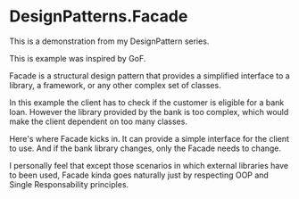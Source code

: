 # DesignPatterns.Facade
This is a demonstration from my DesignPattern series.

This is example was inspired by GoF.

Facade is a structural design pattern that provides a simplified interface to a library, a framework, or any other complex set of classes.

In this example the client has to check if the customer is eligible for a bank loan.
However the library provided by the bank is too complex, which would make the client dependent on too many classes.

Here's where Facade kicks in. It can provide a simple interface for the client to use.
And if the bank library changes, only the Facade needs to change.

I personally feel that except those scenarios in which external libraries have to been used,
Facade kinda goes naturally just by respecting OOP and Single Responsability principles.
